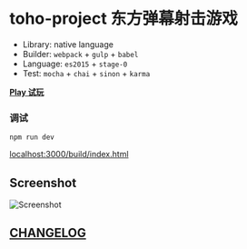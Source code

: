 # toho-project 东方弹幕射击游戏

* Library:  native language
* Builder: `webpack` + `gulp` + `babel`
* Language: `es2015` + `stage-0`
* Test: `mocha` + `chai` + `sinon` + `karma`




[**Play 试玩**](https://keyves.github.io/toho-project)




### 调试

`npm run dev`

[localhost:3000/build/index.html](localhost:3000/build/index.html)




## Screenshot
![Screenshot](https://github.com/Keyves/Tosns/blob/master/assets/screenshot.png)



## [CHANGELOG](https://github.com/Keyves/toho-project/blob/master/CHANGELOG.md)
